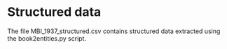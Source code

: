 # Structured data

The file MBI_1937_structured.csv contains structured data extracted using the book2entities.py script.